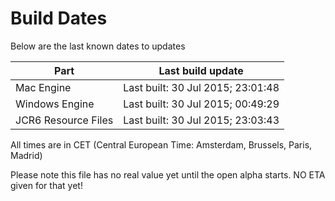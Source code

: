 # Build Dates

Below are the last known dates to updates

Part | Last build update
-----|-----
Mac Engine | Last built: 30 Jul 2015; 23:01:48
Windows Engine | Last built: 30 Jul 2015; 00:49:29
JCR6 Resource Files | Last built: 30 Jul 2015; 23:03:43
All times are in CET (Central European Time: Amsterdam, Brussels, Paris, Madrid)


Please note this file has no real value yet until the open alpha starts. NO ETA given for that yet!
